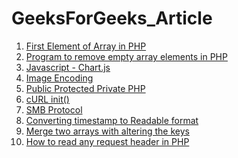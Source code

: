# GeeksForGeeks_Article
1. <a href = "https://www.geeksforgeeks.org/how-to-get-the-first-element-of-an-array-in-php/">First Element of Array in PHP </a>
2. <a href = "https://www.geeksforgeeks.org/program-to-remove-empty-array-elements-in-php/">Program to remove empty array elements in PHP </a>
3. <a href = "https://www.geeksforgeeks.org/javascript-chart-js/">Javascript - Chart.js</a>
4. <a href = "https://www.geeksforgeeks.org/how-to-convert-an-image-to-base64-encoding-in-php/">Image Encoding</a>
5. <a href = "https://www.geeksforgeeks.org/what-is-the-difference-between-public-private-and-protected-in-php/">Public Protected Private PHP</a> 
6. <a href = "https://www.geeksforgeeks.org/how-to-remove-error-call-to-undefined-function-curl_init/">cURL init()</a> 
7. <a href = "https://www.geeksforgeeks.org/introduction-to-microsoft-smb-a-network-file-sharing-protocol/"> SMB Protocol </a>
8. <a href = "https://www.geeksforgeeks.org/convert-timestamp-to-readable-date-time-in-php/"> Converting timestamp to Readable format </a>
9. <a href = "https://www.geeksforgeeks.org/merge-two-arrays-keeping-original-keys-in-php/"> Merge two arrays with altering the keys </a> 
10. <a href = "https://www.geeksforgeeks.org/how-to-read-any-request-header-in-php/">How to read any request header in PHP
</a>
